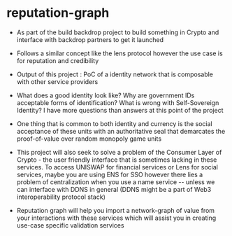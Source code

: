 # reputation-graph
- As part of the build backdrop project to build something in Crypto and interface with backdrop partners to get it launched

- Follows a similar concept like the lens protocol however the use case is for reputation and credibility

- Output of this project : PoC of a identity network that is composable with other service providers

- What does a good identity look like? Why are government IDs acceptable forms of identification? What is wrong with Self-Sovereign Identity? I have more questions than answers at this point of the project

- One thing that is common to both identity and currency is the social acceptance of these units with an authoritative seal that demarcates the proof-of-value over random monopoly game units

- This project will also seek to solve a problem of the Consumer Layer of Crypto - the user friendly interface that is sometimes lacking in these services. To access UNISWAP for financial services or Lens for social services, maybe you are using ENS for SSO however there lies a problem of centralization when you use a name service -- unless we can interface with DDNS in general (DDNS might be a part of Web3 interoperability protocol stack)

- Reputation graph will help you import a network-graph of value from your interactions with these services which will assist you in creating use-case specific validation services